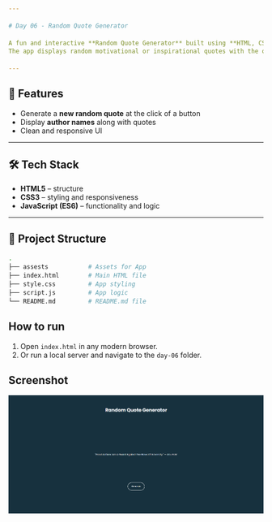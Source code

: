 ```yaml
---

# Day 06 - Random Quote Generator

A fun and interactive **Random Quote Generator** built using **HTML, CSS, and JavaScript**.  
The app displays random motivational or inspirational quotes with the option to generate a new one at the click of a button. 

---
```


## 🚀 Features
- Generate a **new random quote** at the click of a button  
- Display **author names** along with quotes  
- Clean and responsive UI

---

## 🛠️ Tech Stack
- **HTML5** – structure  
- **CSS3** – styling and responsiveness  
- **JavaScript (ES6)** – functionality and logic  

---

## 📂 Project Structure
```bash
.
├── assests           # Assets for App
├── index.html        # Main HTML file
├── style.css         # App styling
├── script.js         # App logic
└── README.md         # README.md file
```

## How to run
1. Open `index.html` in any modern browser.  
2. Or run a local server and navigate to the `day-06` folder.  

## Screenshot
![Day 06 Screenshot](./assets/day-06.png)

